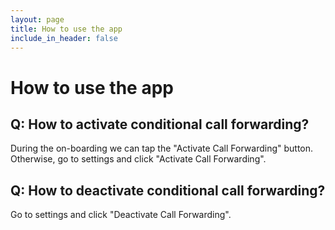 ```yaml
---
layout: page
title: How to use the app
include_in_header: false
---
```

# How to use the app

## Q: How to activate conditional call forwarding?

During the on-boarding we can tap the "Activate Call Forwarding" button. Otherwise, go to settings and click "Activate Call Forwarding".

## Q: How to deactivate conditional call forwarding?

Go to settings and click "Deactivate Call Forwarding".
